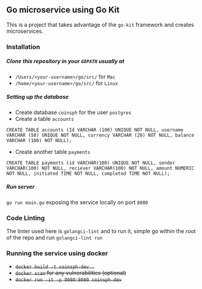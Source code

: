 ## Go microservice using Go Kit
This is a project that takes advantage of the `go-kit` framework and creates microservices.

### Installation
##### Clone this repository in your `GOPATH` usually at 
  - `/Users/<your-username>/go/src/` for `Mac`
  - `/home/<your-username>/go/src/` for `Linux`


##### Setting up the database
- Create database `coinsph` for the user `postgres`
- Create a table `accounts`
```
CREATE TABLE accounts (Id VARCHAR (100) UNIQUE NOT NULL, username VARCHAR (50) UNIQUE NOT NULL, currency VARCHAR (20) NOT NULL, balance VARCHAR (100) NOT NULL);
```

- Create another table `payments`
```
CREATE TABLE payments (id VARCHAR(100) UNIQUE NOT NULL, sender VARCHAR(100) NOT NULL, reciever VARCHAR(100) NOT NULL, amount NUMERIC NOT NULL, initiated TIME NOT NULL, completed TIME NOT NULL);
```

##### Run server
`go run main.go` exposing the service locally on port `8080`


### Code Linting
The linter used here is `golangci-lint` and to run it, simple go within the root of the repo and run `golangci-lint run`


### Running the service using docker
- ~~`docker build -t coinsph-dev .`~~
- ~~`docker scan` for any vulnerabilities (optional)~~
- ~~`docker run -it -p 8080:8080 coinsph-dev`~~